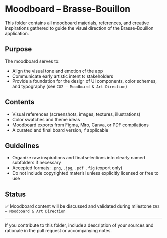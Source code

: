 # Moodboard – Brasse-Bouillon

This folder contains all moodboard materials, references, and creative inspirations gathered to guide the visual direction of the Brasse-Bouillon application.

## Purpose

The moodboard serves to:

* Align the visual tone and emotion of the app
* Communicate early artistic intent to stakeholders
* Provide a foundation for the design of UI components, color schemes, and typography (see `CG2 – Moodboard & Art Direction`)

## Contents

* Visual references (screenshots, images, textures, illustrations)
* Color swatches and theme ideas
* Moodboard exports from Figma, Miro, Canva, or PDF compilations
* A curated and final board version, if applicable

## Guidelines

* Organize raw inspirations and final selections into clearly named subfolders if necessary
* Accepted formats: `.png`, `.jpg`, `.pdf`, `.fig` (export only)
* Do not include copyrighted material unless explicitly licensed or free to use

## Status

✅ Moodboard content will be discussed and validated during milestone `CG2 – Moodboard & Art Direction`

---

If you contribute to this folder, include a description of your sources and rationale in the pull request or accompanying notes.
